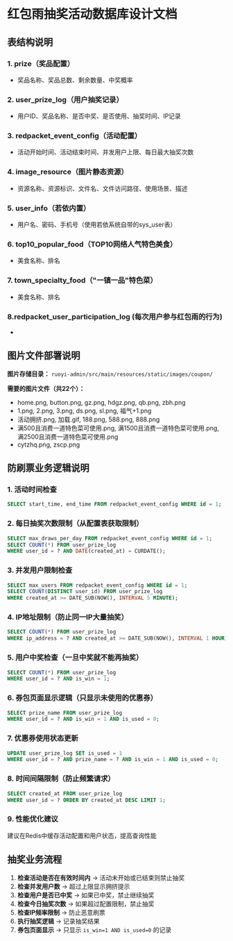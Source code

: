 # 红包雨抽奖活动数据库设计文档

## 表结构说明

### 1. prize（奖品配置）
- 奖品名称、奖品总数、剩余数量、中奖概率

### 2. user_prize_log（用户抽奖记录）
- 用户ID、奖品名称、是否中奖、是否使用、抽奖时间、IP记录

### 3. redpacket_event_config（活动配置）
- 活动开始时间、活动结束时间、并发用户上限、每日最大抽奖次数

### 4. image_resource（图片静态资源）
- 资源名称、资源标识、文件名、文件访问路径、使用场景、描述

### 5. user_info（若依内置）
- 用户名、密码、手机号（使用若依系统自带的sys_user表）

### 6. top10_popular_food（TOP10网络人气特色美食）
- 美食名称、排名

### 7. town_specialty_food（"一镇一品"特色菜）
- 美食名称、排名

### 8.redpacket_user_participation_log (每次用户参与红包雨的行为)
- 

## 图片文件部署说明

**图片存储目录：** `ruoyi-admin/src/main/resources/static/images/coupon/`

**需要的图片文件（共22个）：**
- home.png, button.png, gz.png, hdgz.png, qb.png, zbh.png
- 1.png, 2.png, 3.png, ds.png, sl.png, 福气+1.png
- 活动拥挤.png, 加载.gif, 188.png, 588.png, 888.png
- 满500且消费一道特色菜可使用.png, 满1500且消费一道特色菜可使用.png, 满2500且消费一道特色菜可使用.png
- cytzhq.png, zscp.png

## 防刷票业务逻辑说明

### 1. 活动时间检查
```sql
SELECT start_time, end_time FROM redpacket_event_config WHERE id = 1;
```

### 2. 每日抽奖次数限制（从配置表获取限制）
```sql
SELECT max_draws_per_day FROM redpacket_event_config WHERE id = 1;
SELECT COUNT(*) FROM user_prize_log 
WHERE user_id = ? AND DATE(created_at) = CURDATE();
```

### 3. 并发用户限制检查
```sql
SELECT max_users FROM redpacket_event_config WHERE id = 1;
SELECT COUNT(DISTINCT user_id) FROM user_prize_log 
WHERE created_at >= DATE_SUB(NOW(), INTERVAL 5 MINUTE);
```

### 4. IP地址限制（防止同一IP大量抽奖）
```sql
SELECT COUNT(*) FROM user_prize_log 
WHERE ip_address = ? AND created_at >= DATE_SUB(NOW(), INTERVAL 1 HOUR);
```

### 5. 用户中奖检查（一旦中奖就不能再抽奖）
```sql
SELECT COUNT(*) FROM user_prize_log 
WHERE user_id = ? AND is_win = 1;
```

### 6. 券包页面显示逻辑（只显示未使用的优惠券）
```sql
SELECT prize_name FROM user_prize_log 
WHERE user_id = ? AND is_win = 1 AND is_used = 0;
```

### 7. 优惠券使用状态更新
```sql
UPDATE user_prize_log SET is_used = 1 
WHERE user_id = ? AND prize_name = ? AND is_win = 1 AND is_used = 0;
```

### 8. 时间间隔限制（防止频繁请求）
```sql
SELECT created_at FROM user_prize_log 
WHERE user_id = ? ORDER BY created_at DESC LIMIT 1;
```

### 9. 性能优化建议
建议在Redis中缓存活动配置和用户状态，提高查询性能

## 抽奖业务流程

1. **检查活动是否在有效时间内** → 活动未开始或已结束则禁止抽奖
2. **检查并发用户数** → 超过上限显示拥挤提示
3. **检查用户是否已中奖** → 如果已中奖，禁止继续抽奖
4. **检查今日抽奖次数** → 如果超过配置限制，禁止抽奖
5. **检查IP频率限制** → 防止恶意刷票
6. **执行抽奖逻辑** → 记录抽奖结果
7. **券包页面显示** → 只显示 `is_win=1 AND is_used=0` 的记录